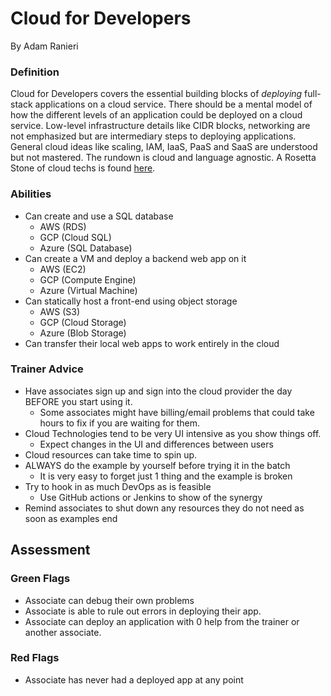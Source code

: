 # Cloud for Developers
By Adam Ranieri


### Definition
Cloud for Developers covers the essential building blocks of *deploying* full-stack applications on a cloud service. There should be a mental model of how the different levels of an application could be deployed on a cloud service. Low-level infrastructure details like CIDR blocks, networking are not emphasized but are intermediary steps to deploying applications. General cloud ideas like scaling, IAM, IaaS, PaaS and SaaS are understood but not mastered. The rundown is cloud and language agnostic. A Rosetta Stone of cloud techs is found [here](https://github.com/adamranieri/cloud-rosetta-stone/blob/master/cloud-rosetta-stone.md).

### Abilities
- Can create and use a SQL database
  - AWS (RDS)
  - GCP (Cloud SQL)
  - Azure (SQL Database)
- Can create a VM and deploy a backend web app on it
  - AWS (EC2)
  - GCP (Compute Engine)
  - Azure (Virtual Machine)
- Can statically host a front-end using object storage
  - AWS (S3)
  - GCP (Cloud Storage)
  - Azure (Blob Storage)
- Can transfer their local web apps to work entirely in the cloud

### Trainer Advice
- Have associates sign up and sign into the cloud provider the day BEFORE you start using it.
  - Some associates might have billing/email problems that could take hours to fix if you are waiting for them.
- Cloud Technologies tend to be very UI intensive as you show things off.
  - Expect changes in the UI and differences between users
- Cloud resources can take time to spin up.
- ALWAYS do the example by yourself before trying it in the batch
  - It is very easy to forget just 1 thing and the example is broken
- Try to hook in as much DevOps as is feasible
  - Use GitHub actions or Jenkins to show of the synergy
- Remind associates to shut down any resources they do not need as soon as examples end

## Assessment

### Green Flags
- Associate can debug their own problems
- Associate is able to rule out errors in deploying their app.
- Associate can deploy an application with 0 help from the trainer or another associate.

### Red Flags
- Associate has never had a deployed app at any point
